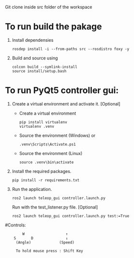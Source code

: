 Git clone inside src folder of the workspace

# To run build the pakage
1. Install dependensies
    ```
    rosdep install -i --from-paths src --rosdistro foxy -y
    ```
  
2. Build and source using
    ```
    colcon build --symlink-install
    source install/setup.bash
    ```

# To run PyQt5 controller gui:
1. Create a virtual environment and activate it. [Optional]
    - Create a virtual environment
        ```
        pip install virtualenv
        virtualenv .venv
        ```
    - Source the environment (Windows) or
        ```
        .venv\Scripts\Activate.ps1
        ```
    - Source the environment (Linux)
        ```
        source .venv\bin\activate
        ```
    
2. Install the required packages.
    ```
    pip install -r requirements.txt
    ```
    
3. Run the application.
    ```
    ros2 launch teleop_gui controller.launch.py
    ```

   Run with the test_listener.py file. [Optional]
    ```
    ros2 launch teleop_gui controller.launch.py test:=True
    ```
   
#Controls:
```
        W                   ↑
    S       D               ↓
     (Angle)             (Speed)

     To hold mouse press : Shift Key
```
